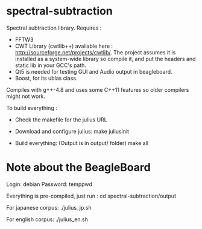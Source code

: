 spectral-subtraction
====================

Spectral subtraction library.
Requires : 
 - FFTW3 
 - CWT Library (cwtlib++) available here : http://sourceforge.net/projects/cwtlib/.
The project assumes it is installed as a system-wide library so compile it, and put the headers and static lib in your GCC's path.
 - Qt5 is needed for testing GUI and Audio output in beagleboard.
 - Boost, for its ublas class.

Compiles with g++-4.8 and uses some C++11 features so older compilers might
not work.


To build everything :
- Check the makefile for the julius URL
- Download and configure julius:
 make juliusinit 
      
- Build everything: (Output is in output/ folder)
 make all


Note about the BeagleBoard
==========================

Login: debian
Password: temppwd

Everything is pre-compiled, just run : 
 cd spectral-subtraction/output
 
For japanese corpus:
 ./julius_jp.sh 
 
For english corpus:
 ./julius_en.sh
 
